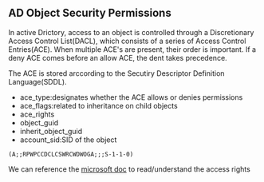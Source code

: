 ## AD Object Security Permissions

In active Drictory, access to an object is controlled through a Discretionary Access Control List(DACL), which consists of a series of Access Control Entries(ACE).  When multiple ACE's are present, their order is important. If a deny ACE comes before an allow ACE, the dent takes precedence. 

The ACE is stored arccording to the Secutiry Descriptor Definition Language(SDDL).
- ace_type:designates whether the ACE allows or denies permissions
- ace_flags:related to inheritance on child objects
- ace_rights
- object_guid
- inherit_object_guid
- account_sid:SID of the object

```
(A;;RPWPCCDCLCSWRCWDWOGA;;;S-1-1-0)
```
We can reference the [microsoft doc](https://docs.microsoft.com/en-us/windows/win32/secauthz/generic-access-rights) to read/understand the access rights
